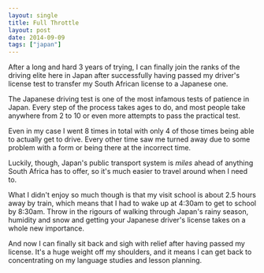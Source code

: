 ```yaml
---
layout: single
title: Full Throttle
layout: post
date: 2014-09-09
tags: ["japan"]
---
```


After a long and hard 3 years of trying, I can finally join the ranks of the driving elite here in Japan after successfully having passed my driver's license test to transfer my South African license to a Japanese one.

The Japanese driving test is one of the most infamous tests of patience in Japan. Every step of the process takes ages to do, and most people take anywhere from 2 to 10 or even more attempts to pass the practical test.

Even in my case I went 8 times in total with only 4 of those times being able to actually get to drive. Every other time saw me turned away due to some problem with a form or being there at the incorrect time.

Luckily, though, Japan's public transport system is _miles_ ahead of anything South Africa has to offer, so it's much easier to travel around when I need to.

What I didn't enjoy so much though is that my visit school is about 2.5 hours away by train, which means that I had to wake up at 4:30am to get to school by 8:30am. Throw in the rigours of walking through Japan's rainy season, humidity and snow and getting your Japanese driver's license takes on a whole new importance.

And now I can finally sit back and sigh with relief after having passed my license. It's a huge weight off my shoulders, and it means I can get back to concentrating on my language studies and lesson planning.
